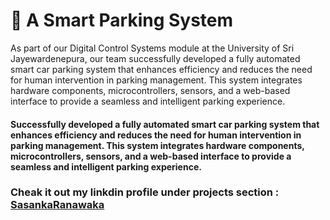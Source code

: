 <h1>🚗 A Smart Parking System </h1>
<p>As part of our Digital Control Systems module at the University of Sri Jayewardenepura, our team successfully developed a fully automated smart car parking system that enhances efficiency and reduces the need for human intervention in parking management. This system integrates hardware components, microcontrollers, sensors, and a web-based interface to provide a seamless and intelligent parking experience.</p>

#### Successfully developed a fully automated smart car parking system that enhances efficiency and reduces the need for human intervention in parking management. This system integrates hardware components, microcontrollers, sensors, and a web-based interface to provide a seamless and intelligent parking experience.

### Cheak it out my linkdin profile under projects section : <a href="www.linkedin.com/in/sasanka-ranawaka-5392a2321"> SasankaRanawaka </a> 
